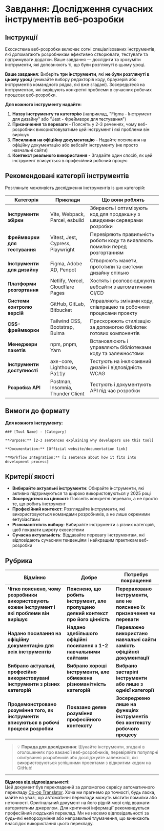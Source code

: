 <!--
CO_OP_TRANSLATOR_METADATA:
{
  "original_hash": "17b8ec8e85d99e27dcb3f73842e583be",
  "translation_date": "2025-10-24T15:29:47+00:00",
  "source_file": "1-getting-started-lessons/1-intro-to-programming-languages/assignment.md",
  "language_code": "uk"
}
-->
# Завдання: Дослідження сучасних інструментів веб-розробки

## Інструкції

Екосистема веб-розробки включає сотні спеціалізованих інструментів, які допомагають розробникам ефективно створювати, тестувати та підтримувати додатки. Ваше завдання — дослідити та зрозуміти інструменти, які доповнюють ті, що були розглянуті в цьому уроці.

**Ваше завдання:** Виберіть **три інструменти**, які **не були розглянуті в цьому уроці** (уникайте вибору редакторів коду, браузерів або інструментів командного рядка, які вже згадані). Зосередьтеся на інструментах, які вирішують конкретні проблеми в сучасних робочих процесах веб-розробки.

**Для кожного інструменту надайте:**

1. **Назву інструменту та категорію** (наприклад, "Figma - Інструмент для дизайну" або "Jest - Фреймворк для тестування")
2. **Призначення та переваги** - Поясніть у 2-3 реченнях, чому веб-розробник використовуватиме цей інструмент і які проблеми він вирішує
3. **Посилання на офіційну документацію** - Надайте посилання на офіційну документацію або вебсайт інструменту (не просто навчальні сайти)
4. **Контекст реального використання** - Згадайте один спосіб, як цей інструмент вписується в професійний робочий процес

## Рекомендовані категорії інструментів

Розгляньте можливість дослідження інструментів із цих категорій:

| Категорія | Приклади | Що вони роблять |
|-----------|----------|-----------------|
| **Інструменти збірки** | Vite, Webpack, Parcel, esbuild | Збирають і оптимізують код для продакшну з швидкими серверами розробки |
| **Фреймворки для тестування** | Vitest, Jest, Cypress, Playwright | Перевіряють правильність роботи коду та виявляють помилки перед розгортанням |
| **Інструменти для дизайну** | Figma, Adobe XD, Penpot | Створюють макети, прототипи та системи дизайну спільно |
| **Платформи розгортання** | Netlify, Vercel, Cloudflare Pages | Хостять і розповсюджують вебсайти з автоматичним CI/CD |
| **Системи контролю версій** | GitHub, GitLab, Bitbucket | Управляють змінами коду, співпрацею та робочими процесами проекту |
| **CSS-фреймворки** | Tailwind CSS, Bootstrap, Bulma | Прискорюють стилізацію за допомогою бібліотек готових компонентів |
| **Менеджери пакетів** | npm, pnpm, Yarn | Встановлюють і управляють бібліотеками коду та залежностями |
| **Інструменти доступності** | axe-core, Lighthouse, Pa11y | Тестують на інклюзивний дизайн і відповідність WCAG |
| **Розробка API** | Postman, Insomnia, Thunder Client | Тестують і документують API під час розробки |

## Вимоги до формату

**Для кожного інструменту:**
```
### [Tool Name] - [Category]

**Purpose:** [2-3 sentences explaining why developers use this tool]

**Documentation:** [Official website/documentation link]

**Workflow Integration:** [1 sentence about how it fits into development process]
```

## Критерії якості

- **Вибирайте актуальні інструменти**: Обирайте інструменти, які активно підтримуються та широко використовуються у 2025 році
- **Зосередьтеся на цінності**: Поясніть конкретні переваги, а не просто те, що робить інструмент
- **Професійний контекст**: Розглядайте інструменти, які використовуються командами розробників, а не лише окремими ентузіастами
- **Різноманітність вибору**: Вибирайте інструменти з різних категорій, щоб показати широту екосистеми
- **Сучасна актуальність**: Віддавайте перевагу інструментам, які відповідають сучасним тенденціям і найкращим практикам веб-розробки

## Рубрика

| Відмінно | Добре | Потребує покращення |
|----------|-------|---------------------|
| **Чітко пояснено, чому розробники використовують кожен інструмент і які проблеми він вирішує** | **Пояснено, що робить інструмент, але пропущено деякий контекст про його цінність** | **Перераховано інструменти, але не пояснено їх призначення чи переваги** |
| **Надано посилання на офіційну документацію для всіх інструментів** | **Надано здебільшого офіційні посилання з 1-2 навчальними сайтами** | **Переважно використано навчальні сайти замість офіційної документації** |
| **Вибрано актуальні, професійно використовувані інструменти з різних категорій** | **Вибрано хороші інструменти, але обмежена різноманітність категорій** | **Вибрано застарілі інструменти або лише з однієї категорії** |
| **Продемонстровано розуміння того, як інструменти вписуються в робочі процеси розробки** | **Показано деяке розуміння професійного контексту** | **Зосереджено лише на функціях інструментів без контексту робочого процесу** |

> 💡 **Порада для дослідження**: Шукайте інструменти, згадані в оголошеннях про вакансії веб-розробників, перевіряйте популярні опитування розробників або досліджуйте залежності, які використовуються успішними проектами з відкритим кодом на GitHub!

---

**Відмова від відповідальності**:  
Цей документ був перекладений за допомогою сервісу автоматичного перекладу [Co-op Translator](https://github.com/Azure/co-op-translator). Хоча ми прагнемо до точності, будь ласка, майте на увазі, що автоматичні переклади можуть містити помилки або неточності. Оригінальний документ на його рідній мові слід вважати авторитетним джерелом. Для критичної інформації рекомендується професійний людський переклад. Ми не несемо відповідальності за будь-які непорозуміння або неправильні тлумачення, що виникають внаслідок використання цього перекладу.